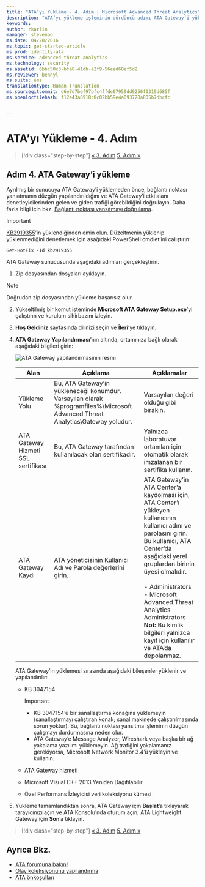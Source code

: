 ```yaml
---
title: "ATA’yı Yükleme - 4. Adım | Microsoft Advanced Threat Analytics"
description: "ATA’yı yükleme işleminin dördüncü adımı ATA Gateway’i yüklemenize yardımcı olur."
keywords: 
author: rkarlin
manager: stevenpo
ms.date: 04/28/2016
ms.topic: get-started-article
ms.prod: identity-ata
ms.service: advanced-threat-analytics
ms.technology: security
ms.assetid: 6bbc50c3-bfa8-41db-a2f9-56eed68ef5d2
ms.reviewer: bennyl
ms.suite: ems
translationtype: Human Translation
ms.sourcegitcommit: d6e7d7bef97bfc4ffde07959dd9256f0319d685f
ms.openlocfilehash: f12e43a6918c0c02bb59e4a093720a805b7dbcfc


---
```


# ATA’yı Yükleme - 4. Adım

>[!div class="step-by-step"]
[« 3. Adım](install-ata-step3.md)
[5. Adım »](install-ata-step5.md)

## Adım 4. ATA Gateway’i yükleme

Ayrılmış bir sunucuya ATA Gateway’i yüklemeden önce, bağlantı noktası yansıtmanın düzgün yapılandırıldığını ve ATA Gateway’i etki alanı denetleyicilerinden gelen ve giden trafiği görebildiğini doğrulayın. Daha fazla bilgi için bkz. [Bağlantı noktası yansıtmayı doğrulama](validate-port-mirroring.md).


> [!IMPORTANT]
> [KB2919355](http://support.microsoft.com/kb/2919355/)’in yüklendiğinden emin olun.  Düzeltmenin yüklenip yüklenmediğini denetlemek için aşağıdaki PowerShell cmdlet’ini çalıştırın:
>
> `Get-HotFix -Id kb2919355`

ATA Gateway sunucusunda aşağıdaki adımları gerçekleştirin.

1.  Zip dosyasından dosyaları ayıklayın. 
> [!NOTE] 
> Doğrudan zip dosyasından yükleme başarısız olur.

2.  Yükseltilmiş bir komut isteminde **Microsoft ATA Gateway Setup.exe**’yi çalıştırın ve kurulum sihirbazını izleyin.

3.  **Hoş Geldiniz** sayfasında dilinizi seçin ve **İleri**’ye tıklayın.

4.  **ATA Gateway Yapılandırması**’nın altında, ortamınıza bağlı olarak aşağıdaki bilgileri girin:

    ![ATA Gateway yapılandırmasının resmi](media/ATA-Gateway-Configuration.JPG)

    |Alan|Açıklama|Açıklamalar|
    |---------|---------------|------------|
    |Yükleme Yolu|Bu, ATA Gateway’in yükleneceği konumdur. Varsayılan olarak %programfiles%\Microsoft Advanced Threat Analytics\Gateway yoludur.|Varsayılan değeri olduğu gibi bırakın.|
    |ATA Gateway Hizmeti SSL sertifikası|Bu, ATA Gateway tarafından kullanılacak olan sertifikadır.|Yalnızca laboratuvar ortamları için otomatik olarak imzalanan bir sertifika kullanın.|
    |ATA Gateway Kaydı|ATA yöneticisinin Kullanıcı Adı ve Parola değerlerini girin.|ATA Gateway’in ATA Center’a kaydolması için, ATA Center’ı yükleyen kullanıcının kullanıcı adını ve parolasını girin. Bu kullanıcı, ATA Center’da aşağıdaki yerel gruplardan birinin üyesi olmalıdır.<br /><br />-   Administrators<br />-   Microsoft Advanced Threat Analytics Administrators **Not:** Bu kimlik bilgileri yalnızca kayıt için kullanılır ve ATA’da depolanmaz.|
    ATA Gateway’in yüklemesi sırasında aşağıdaki bileşenler yüklenir ve yapılandırılır:

    -   KB 3047154

        > [!IMPORTANT]
        > -   KB 3047154’ü bir sanallaştırma konağına yüklemeyin (sanallaştırmayı çalıştıran konak; sanal makinede çalıştırılmasında sorun yoktur). Bu, bağlantı noktası yansıtma işleminin düzgün çalışmayı durdurmasına neden olur. 
        > -   ATA Gateway’e Message Analyzer, Wireshark veya başka bir ağ yakalama yazılımı yüklemeyin. Ağ trafiğini yakalamanız gerekiyorsa, Microsoft Network Monitor 3.4’ü yükleyin ve kullanın.

    -   ATA Gateway hizmeti

    -   Microsoft Visual C++ 2013 Yeniden Dağıtılabilir

    -   Özel Performans İzleyicisi veri koleksiyonu kümesi

5.  Yükleme tamamlandıktan sonra, ATA Gateway için **Başlat**’a tıklayarak tarayıcınızı açın ve ATA Konsolu’nda oturum açın; ATA Lightweight Gateway için **Son**’a tıklayın.


>[!div class="step-by-step"]
[« 3. Adım](install-ata-step3.md)
[5. Adım »](install-ata-step5.md)

## Ayrıca Bkz.

- [ATA forumuna bakın!](https://social.technet.microsoft.com/Forums/security/home?forum=mata)
- [Olay koleksiyonunu yapılandırma](configure-event-collection.md)
- [ATA önkoşulları](/advanced-threat-analytics/plan-design/ata-prerequisites)




<!--HONumber=Jun16_HO4-->


